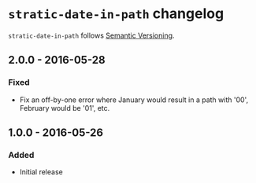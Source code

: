 # `stratic-date-in-path` changelog

`stratic-date-in-path` follows [Semantic Versioning][1].

## 2.0.0 - 2016-05-28

### Fixed

* Fix an off-by-one error where January would result in a path with '00', February would be '01', etc.

## 1.0.0 - 2016-05-26

### Added

* Initial release

 [1]: http://semver.org/

